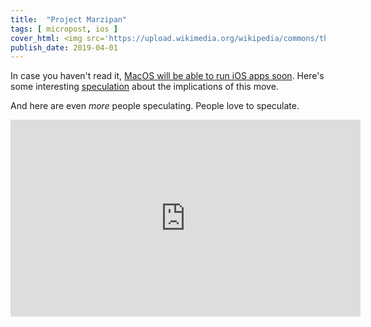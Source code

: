 ```yaml
---
title:  "Project Marzipan"
tags: [ micropost, ios ]
cover_html: <img src='https://upload.wikimedia.org/wikipedia/commons/thumb/7/71/Marzipanschwein.jpg/1920px-Marzipanschwein.jpg'/>
publish_date: 2019-04-01
---
```


In case you haven't read it, [MacOS will be able to run iOS apps soon](https://www.imore.com/marzipan). Here's some interesting [speculation](https://mondaynote.com/marzipan-the-false-mac-ipad-dilemma-resolved-fa7003a7d2fd) about the implications of this move.

And here are even *more* people speculating. People love to speculate.

<iframe width="560" height="315" src="https://www.youtube.com/embed/-NwWqO-F4t0?rel=0" loading="lazy" frameborder="0" allow="accelerometer; autoplay; encrypted-media; gyroscope; picture-in-picture" allowfullscreen></iframe>
